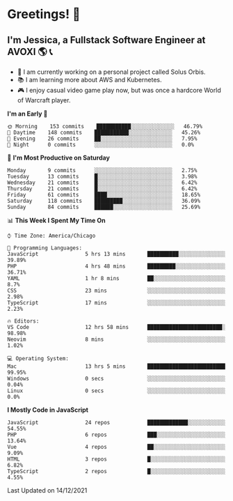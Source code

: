 # Greetings! 🧠

## I'm Jessica, a Fullstack Software Engineer at AVOXI 🌎 📞

- 🌟 I am currently working on a personal project called Solus Orbis.
- 📚 I am learning more about AWS and Kubernetes.
- 🎮 I enjoy casual video game play now, but was once a hardcore World of Warcraft player.

<!--START_SECTION:waka-->
**I'm an Early 🐤** 

```text
🌞 Morning    153 commits    ███████████░░░░░░░░░░░░░░   46.79% 
🌆 Daytime    148 commits    ███████████░░░░░░░░░░░░░░   45.26% 
🌃 Evening    26 commits     ██░░░░░░░░░░░░░░░░░░░░░░░   7.95% 
🌙 Night      0 commits      ░░░░░░░░░░░░░░░░░░░░░░░░░   0.0%

```
📅 **I'm Most Productive on Saturday** 

```text
Monday       9 commits      ░░░░░░░░░░░░░░░░░░░░░░░░░   2.75% 
Tuesday      13 commits     █░░░░░░░░░░░░░░░░░░░░░░░░   3.98% 
Wednesday    21 commits     █░░░░░░░░░░░░░░░░░░░░░░░░   6.42% 
Thursday     21 commits     █░░░░░░░░░░░░░░░░░░░░░░░░   6.42% 
Friday       61 commits     ████░░░░░░░░░░░░░░░░░░░░░   18.65% 
Saturday     118 commits    █████████░░░░░░░░░░░░░░░░   36.09% 
Sunday       84 commits     ██████░░░░░░░░░░░░░░░░░░░   25.69%

```


📊 **This Week I Spent My Time On** 

```text
⌚︎ Time Zone: America/Chicago

💬 Programming Languages: 
JavaScript               5 hrs 13 mins       ██████████░░░░░░░░░░░░░░░   39.89% 
PHP                      4 hrs 48 mins       █████████░░░░░░░░░░░░░░░░   36.71% 
YAML                     1 hr 8 mins         ██░░░░░░░░░░░░░░░░░░░░░░░   8.7% 
CSS                      23 mins             ░░░░░░░░░░░░░░░░░░░░░░░░░   2.98% 
TypeScript               17 mins             ░░░░░░░░░░░░░░░░░░░░░░░░░   2.23%

🔥 Editors: 
VS Code                  12 hrs 58 mins      ████████████████████████░   98.98% 
Neovim                   8 mins              ░░░░░░░░░░░░░░░░░░░░░░░░░   1.02%

💻 Operating System: 
Mac                      13 hrs 5 mins       █████████████████████████   99.95% 
Windows                  0 secs              ░░░░░░░░░░░░░░░░░░░░░░░░░   0.04% 
Linux                    0 secs              ░░░░░░░░░░░░░░░░░░░░░░░░░   0.0%

```

**I Mostly Code in JavaScript** 

```text
JavaScript               24 repos            █████████████░░░░░░░░░░░░   54.55% 
PHP                      6 repos             ███░░░░░░░░░░░░░░░░░░░░░░   13.64% 
Vue                      4 repos             ██░░░░░░░░░░░░░░░░░░░░░░░   9.09% 
HTML                     3 repos             █░░░░░░░░░░░░░░░░░░░░░░░░   6.82% 
TypeScript               2 repos             █░░░░░░░░░░░░░░░░░░░░░░░░   4.55%

```



 Last Updated on 14/12/2021
<!--END_SECTION:waka-->

<!--
**jessikuh/jessikuh** is a ✨ _special_ ✨ repository because its `README.md` (this file) appears on your GitHub profile.

Here are some ideas to get you started:

- 🔭 I’m currently working on ...
- 🌱 I’m currently learning ...
- 👯 I’m looking to collaborate on ...
- 🤔 I’m looking for help with ...
- 💬 Ask me about ...
- 📫 How to reach me: ...
- 😄 Pronouns: ...
- ⚡ Fun fact: ...
-->
